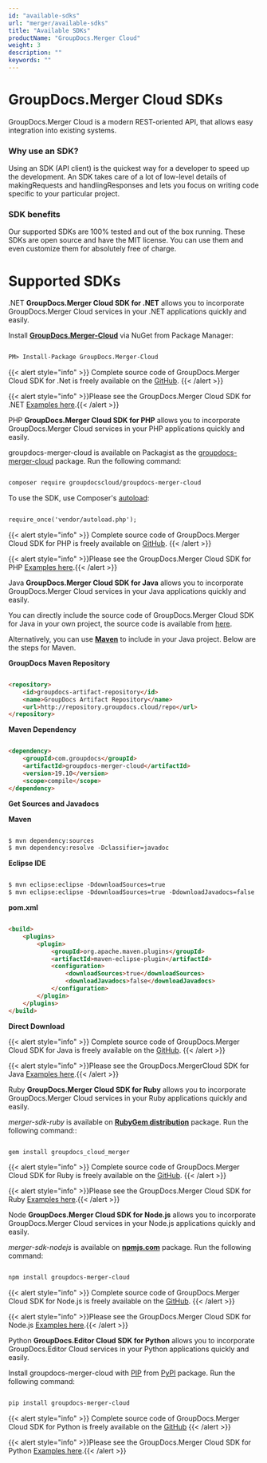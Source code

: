 ```yaml
---
id: "available-sdks"
url: "merger/available-sdks"
title: "Available SDKs"
productName: "GroupDocs.Merger Cloud"
weight: 3
description: ""
keywords: ""
---
```


# GroupDocs.Merger Cloud SDKs #

GroupDocs.Merger Cloud is a modern REST-oriented API, that allows easy integration into existing systems.

### Why use an SDK? ###

Using an SDK (API client) is the quickest way for a developer to speed up the development. An SDK takes care of a lot of low-level details of makingRequests and handlingResponses and lets you focus on writing code specific to your particular project.

### SDK benefits ###

Our supported SDKs are 100% tested and out of the box running. These SDKs are open source and have the MIT license. You can use them and even customize them for absolutely free of charge.

# Supported SDKs #

 .NET
**GroupDocs.Merger Cloud SDK for .NET** allows you to incorporate GroupDocs.Merger Cloud services in your .NET applications quickly and easily.

Install **[GroupDocs.Merger-Cloud](https://www.nuget.org/packages/GroupDocs.Merger-Cloud/)** via NuGet from Package Manager:

```html

PM> Install-Package GroupDocs.Merger-Cloud

```

{{< alert style="info" >}}
Complete source code of GroupDocs.Merger Cloud SDK for .Net is freely available on the [GitHub](https://github.com/groupdocs-merger-cloud/groupdocs-merger-cloud-dotnet).
{{< /alert >}}

{{< alert style="info" >}}Please see the GroupDocs.Merger Cloud SDK for .NET [Examples here](https://github.com/groupdocs-merger-cloud/groupdocs-merger-cloud-dotnet-samples/tree/master/Examples).{{< /alert >}}

PHP
**GroupDocs.Merger Cloud SDK for PHP** allows you to incorporate GroupDocs.Merger Cloud services in your PHP applications quickly and easily.

groupdocs-merger-cloud is available on Packagist as the [groupdocs-merger-cloud](https://packagist.org/packages/groupdocscloud/groupdocs-merger-cloud) package. Run the following command:

```html

composer require groupdocscloud/groupdocs-merger-cloud

```

To use the SDK, use Composer's [autoload](https://getcomposer.org/doc/00-intro.md#autoloading):

```html

require_once('vendor/autoload.php');

```

{{< alert style="info" >}}
Complete source code of GroupDocs.Merger Cloud SDK for PHP is freely available on [GitHub](https://github.com/groupdocs-merger-cloud/groupdocs-merger-cloud-php).
{{< /alert >}}

{{< alert style="info" >}}Please see the GroupDocs.Merger Cloud SDK for PHP [Examples here](https://github.com/groupdocs-merger-cloud/groupdocs-merger-cloud-php/tree/master/tests/GroupDocs/Merger/ApiTests).{{< /alert >}}

Java
**GroupDocs.Merger Cloud SDK for Java** allows you to incorporate GroupDocs.Merger Cloud services in your Java applications quickly and easily.

You can directly include the source code of GroupDocs.Merger Cloud SDK for Java in your own project, the source code is available from [here](https://github.com/groupdocs-merger-cloud/groupdocs-merger-cloud-java).

Alternatively, you can use **[Maven](https://repository.groupdocs.cloud/webapp/#/artifacts/browse/tree/General/repo/com/groupdocs/groupdocs-merger-cloud)** to include in your Java project. Below are the steps for Maven.

**GroupDocs Maven Repository**

```html

<repository>
    <id>groupdocs-artifact-repository</id>
    <name>GroupDocs Artifact Repository</name>
    <url>http://repository.groupdocs.cloud/repo</url>
</repository>

```

**Maven Dependency**

```html

<dependency>
    <groupId>com.groupdocs</groupId>
    <artifactId>groupdocs-merger-cloud</artifactId>
    <version>19.10</version>
    <scope>compile</scope>
</dependency>

```

**Get Sources and Javadocs**

**Maven**

```html

$ mvn dependency:sources
$ mvn dependency:resolve -Dclassifier=javadoc

```

**Eclipse IDE**

```html

$ mvn eclipse:eclipse -DdownloadSources=true
$ mvn eclipse:eclipse -DdownloadSources=true -DdownloadJavadocs=false

```

**pom.xml**

```html

<build>
    <plugins>
        <plugin>
            <groupId>org.apache.maven.plugins</groupId>
            <artifactId>maven-eclipse-plugin</artifactId>
            <configuration>
                <downloadSources>true</downloadSources>
                <downloadJavadocs>false</downloadJavadocs>
            </configuration>
        </plugin>
    </plugins>
</build>

```

**Direct Download**

{{< alert style="info" >}}
Complete source code of GroupDocs.Merger Cloud SDK for Java is freely available on the [GitHub](https://github.com/groupdocs-merger-cloud/groupdocs-merger-cloud-java).
{{< /alert >}}

{{< alert style="info" >}}Please see the GroupDocs.MergerCloud SDK for Java [Examples here](https://github.com/groupdocs-merger-cloud/groupdocs-merger-cloud-java/tree/master/src/test/java/com/groupdocs/cloud/merger/api).{{< /alert >}}

Ruby
**GroupDocs.Merger Cloud SDK for Ruby** allows you to incorporate GroupDocs.Merger Cloud services in your Ruby applications quickly and easily.

*merger-sdk-ruby* is available on **[RubyGem distribution](https://rubygems.org/gems/groupdocs_merger_cloud)** package. Run the following command::

```html

gem install groupdocs_cloud_merger

```

{{< alert style="info" >}}
Complete source code of GroupDocs.Merger Cloud SDK for Ruby is freely available on the [GitHub](https://github.com/groupdocs-merger-cloud/groupdocs-merger-cloud-ruby).
{{< /alert >}}

{{< alert style="info" >}}Please see the GroupDocs.Merger Cloud SDK for Ruby [Examples here](https://github.com/groupdocs-merger-cloud/groupdocs-Merger-cloud-ruby/tree/master/test/api).{{< /alert >}}

Node
**GroupDocs.Merger Cloud SDK for Node.js** allows you to incorporate GroupDocs.Merger Cloud services in your Node.js applications quickly and easily.

*merger-sdk-nodejs* is available on **[npmjs.com](https://www.npmjs.com/package/groupdocs-merger-cloud)** package. Run the following command:

```html

npm install groupdocs-merger-cloud

```

{{< alert style="info" >}}
Complete source code of GroupDocs.Merger Cloud SDK for Node.js is freely available on the [GitHub](https://github.com/groupdocs-Merger-cloud/groupdocs-merger-cloud-node).
{{< /alert >}}

{{< alert style="info" >}}Please see the GroupDocs.Merger Cloud SDK for Node.js [Examples here](https://github.com/groupdocs-merger-cloud/groupdocs-merger-cloud-node-samples/tree/master/Examples).{{< /alert >}}

Python
**GroupDocs.Editor Cloud SDK for Python** allows you to incorporate GroupDocs.Editor Cloud services in your Python applications quickly and easily.

Install groupdocs-merger-cloud with [PIP](https://pypi.org/project/pip/) from [PyPI](https://pypi.org/project/groupdocs-merger-cloud/) package. Run the following command:

```html

pip install groupdocs-merger-cloud

```

{{< alert style="info" >}}
Complete source code of GroupDocs.Merger Cloud SDK for Python is freely available on the [GitHub](https://github.com/groupdocs-merger-cloud/groupdocs-merger-cloud-python)
{{< /alert >}}

{{< alert style="info" >}}Please see the GroupDocs.Merger Cloud SDK for Python [Examples here](https://github.com/groupdocs-merger-cloud/groupdocs-merger-cloud-python/tree/master/test/apis).{{< /alert >}}
